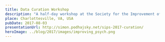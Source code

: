 ```yaml
---
title: Data Curation Workshop
description: "A half-day workshop at the Society for the Improvement of Psychological Science 2017 meeting."
place: Charlottesville, VA, USA
pubDate: 2017-08-03
presentationUrl: http://simon.podhajsky.net/sips-2017-curation/
heroImage: ../blog/2017/images/improving_psych.png
---
```

